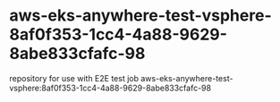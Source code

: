 # aws-eks-anywhere-test-vsphere-8af0f353-1cc4-4a88-9629-8abe833cfafc-98
repository for use with E2E test job aws-eks-anywhere-test-vsphere:8af0f353-1cc4-4a88-9629-8abe833cfafc-98
